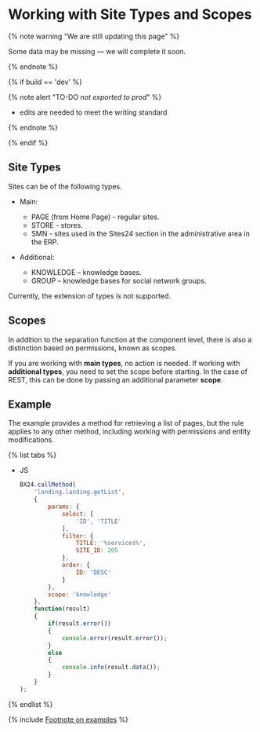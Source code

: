 # Working with Site Types and Scopes

{% note warning "We are still updating this page" %}

Some data may be missing — we will complete it soon.

{% endnote %}

{% if build == 'dev' %}

{% note alert "TO-DO _not exported to prod_" %}

- edits are needed to meet the writing standard

{% endnote %}

{% endif %}

## Site Types

Sites can be of the following types.

- Main:
  - PAGE (from Home Page) - regular sites.
  - STORE - stores.
  - SMN - sites used in the Sites24 section in the administrative area in the ERP.

- Additional:
  - KNOWLEDGE – knowledge bases.
  - GROUP – knowledge bases for social network groups.

Currently, the extension of types is not supported.

## Scopes

In addition to the separation function at the component level, there is also a distinction based on permissions, known as scopes.

If you are working with **main types**, no action is needed.
If working with **additional types**, you need to set the scope before starting. In the case of REST, this can be done by passing an additional parameter **scope**.

## Example

The example provides a method for retrieving a list of pages, but the rule applies to any other method, including working with permissions and entity modifications.

{% list tabs %}

- JS

    ```js
    BX24.callMethod(
        'landing.landing.getList',
        {
            params: {
                select: [
                    'ID', 'TITLE'
                ],
                filter: {
                    TITLE: '%services%',
                    SITE_ID: 205
                },
                order: {
                    ID: 'DESC'
                }
            },
            scope: 'knowledge'
        },
        function(result)
        {
            if(result.error())
            {
                console.error(result.error());
            }
            else
            {
                console.info(result.data());
            }
        }
    );
    ```

{% endlist %}

{% include [Footnote on examples](../../_includes/examples.md) %}